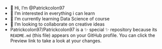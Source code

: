 - 👋 Hi, I’m @Patrickcolon97
- 👀 I’m interested in everything i can learn
- 🌱 I’m currently learning Data Science of course
- 💞️ I’m looking to collaborate on creative ideas
- Patrickcolon97/Patrickcolon97 is a ✨ special ✨ repository because its `README.md` (this file) appears on your GitHub profile.
You can click the Preview link to take a look at your changes.
